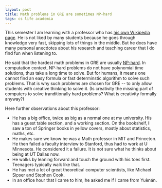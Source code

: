 ```yaml
---
layout: post
title: Math problems in GRE are sometimes NP-hard
tags: cs life academia
---
```


This semester I am learning with a professor who has [his own Wikipedia page](https://en.wikipedia.org/wiki/Ding-Zhu_Du). He is not liked by many students because he goes through knowledge very fast, skipping lots of things in the middle. But he does have many personal anecdotes about his research and teaching career that I do find fun when listening to.

He said that the hardest math problems in GRE are usually [NP-hard](https://en.wikipedia.org/wiki/NP-hardness). In computation context, NP-hard problems do not have polynomial time solutions, thus take a long time to solve. But for humans, it means one cannot find an easy formula or fast determinstic algorithm to solve such problems. That is why such problems are chosen for GRE -- to only allow students with creative thinking to solve it. (Is creativity the missing part of computers to solve tranditionally hard problems? What is creativity formally anyway?)

Here further observations about this professor:
- He has a big office, twice as big as a normal one at my university. His has a guest table section, and a working section. On the bookshelf, I saw a ton of Springer books in yellow covers, mostly about statistics, maths, etc.
- He makes sure we know he was a Math professor in MIT and Princeton. He then failed a faculty interview to Stanford, thus had to work at U Minnesota. He considered it a failure. It is not sure what he thinks about being at UT Dallas now.
- He walks by leaning forward and touch the ground with his toes first. Teenagers typically walk like that.
- He has met a lot of great theoretical computer scientists, like Michael Sipser and Stephen Cook.
- In an office hour that I came to him, he asked me if I came from Yuènán.